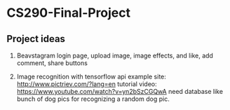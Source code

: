 # CS290-Final-Project


## Project ideas
1. Beavstagram
login page, upload image, image effects, and like, add comment, share buttons

2. Image recognition with tensorflow api
example site: http://www.pictriev.com/?lang=en
tutorial video: https://www.youtube.com/watch?v=yn2bSzCGQwA
need database like bunch of dog pics for recognizing a random dog pic.
